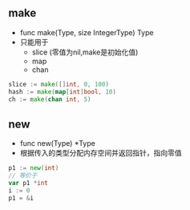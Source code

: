 ## make

+ func make(Type, size IntegerType) Type
+ 只能用于
    + slice (零值为nil,make是初始化值)
    + map
    + chan

```go
slice := make([]int, 0, 100)
hash := make(map[int]bool, 10)
ch := make(chan int, 5)
```
## new

+ func new(Type) *Type
+ 根据传入的类型分配内存空间并返回指针，指向零值
```go
p1 := new(int)
// 等价于
var p1 *int
i := 0
p1 = &i
```
